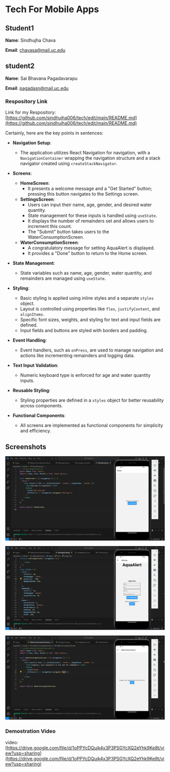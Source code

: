 # Tech For Mobile Apps

## Student1

**Name**: Sindhujha Chava

**Email**: chavasa@mail.uc.edu

## student2

**Name**: Sai Bhavana Pagadavarapu

**Email**: pagadasn@mail.uc.edu

### Respository Link

Link for my Respository:
[https://github.com/sindhujha006/tech/edit/main/README.md](https://github.com/sindhujha006/tech/edit/main/README.md)

Certainly, here are the key points in sentences:

- **Navigation Setup**:
  - The application utilizes React Navigation for navigation, with a `NavigationContainer` wrapping the navigation structure and a stack navigator created using `createStackNavigator`.

- **Screens**:
  - **HomeScreen**:
    - It presents a welcome message and a "Get Started" button; pressing this button navigates to the Settings screen.
  - **SettingsScreen**:
    - Users can input their name, age, gender, and desired water quantity.
    - State management for these inputs is handled using `useState`.
    - It displays the number of remainders set and allows users to increment this count.
    - The "Submit" button takes users to the WaterConsumptionScreen.
  - **WaterConsumptionScreen**:
    - A congratulatory message for setting AquaAlert is displayed.
    - It provides a "Done" button to return to the Home screen.

- **State Management**:
  - State variables such as name, age, gender, water quantity, and remainders are managed using `useState`.

- **Styling**:
  - Basic styling is applied using inline styles and a separate `styles` object.
  - Layout is controlled using properties like `flex`, `justifyContent`, and `alignItems`.
  - Specific font sizes, weights, and styling for text and input fields are defined.
  - Input fields and buttons are styled with borders and padding.

- **Event Handling**:
  - Event handlers, such as `onPress`, are used to manage navigation and actions like incrementing remainders and logging data.

- **Text Input Validation**:
  - Numeric keyboard type is enforced for age and water quantity inputs.

- **Reusable Styling**:
  - Styling properties are defined in a `styles` object for better reusability across components.

- **Functional Components**:
  - All screens are implemented as functional components for simplicity and efficiency.
 
    
## Screenshots

![](images/1.png)

![](images/2.png)

![](images/3.png)



### Demostration Video

video:
[https://drive.google.com/file/d/1oPPYcDQujk4x3P3PSGYcXQ2eYhk9Ke8t/view?usp=sharing](https://drive.google.com/file/d/1oPPYcDQujk4x3P3PSGYcXQ2eYhk9Ke8t/view?usp=sharing)

